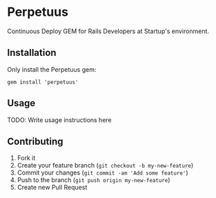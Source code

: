 # Perpetuus

Continuous Deploy GEM for Rails Developers at Startup's environment.

## Installation

Only install the Perpetuus gem:

    gem install 'perpetuus'

## Usage

TODO: Write usage instructions here

## Contributing

1. Fork it
2. Create your feature branch (`git checkout -b my-new-feature`)
3. Commit your changes (`git commit -am 'Add some feature'`)
4. Push to the branch (`git push origin my-new-feature`)
5. Create new Pull Request
